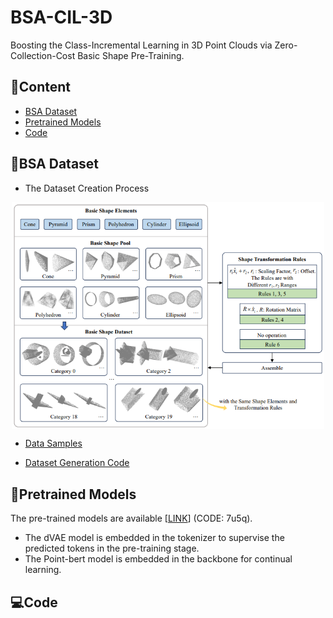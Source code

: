 # BSA-CIL-3D
Boosting the Class-Incremental Learning in 3D Point Clouds via Zero-Collection-Cost Basic Shape Pre-Training.

## 📖Content
- [BSA Dataset](#BSA-Dataset)
- [Pretrained Models](#Pretraining-Models)
- [Code](#Code)

## 🎨BSA Dataset
- The Dataset Creation Process
<p align="center"><img align="center" width="500" src="./BSA_Dataset_fuben.PNG"/></p>

- [Data Samples](./BSA_Dataset)

- [Dataset Generation Code](./BSA_Generation.py)
  
## 🌈Pretrained Models
The pre-trained models are available [[LINK](https://www.alipan.com/s/Jr3T2QMi6Cf)] (CODE: 7u5q).
- The dVAE model is embedded in the tokenizer to supervise the predicted tokens in the pre-training stage.
- The Point-bert model is embedded in the backbone for continual learning.

## 💻Code
